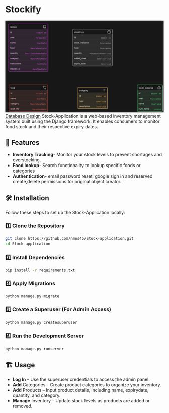 # Stockify

![Database Design](model-design-diagram.png)
<a href="model-design-diagram.png">Database Design</a>
Stock-Application is a web-based inventory management system built using the Django framework. It enables consumers to monitor food stock and their respective expiry dates.

## 🚀 Features

- **Inventory Tracking**- Monitor your stock levels to prevent shortages and overstocking.
- **Food lookup**- Search functionality to lookup specific foods or categories
- **Authentication**- email password reset, google sign in and reserved create,delete permissions for original object creator.

## 🛠 Installation

Follow these steps to set up the Stock-Application locally:

### 1️⃣ Clone the Repository
```bash
git clone https://github.com/nmos45/Stock-application.git
cd Stock-application
```

### 3️⃣ Install Dependencies
```bash
pip install -r requirements.txt
```

### 4️⃣ Apply Migrations
```bash
python manage.py migrate
```

### 5️⃣ Create a Superuser (For Admin Access)
```bash
python manage.py createsuperuser
```

### 6️⃣ Run the Development Server
```bash
python manage.py runserver
```

## 🏗 Usage

- **Log In** – Use the superuser credentials to access the admin panel.
- **Add** Categories – Create product categories to organize your inventory.
- **Add** Products – Input product details, including name, expirydate, quantity, and category.
- **Manage** Inventory – Update stock levels as products are added or removed.
